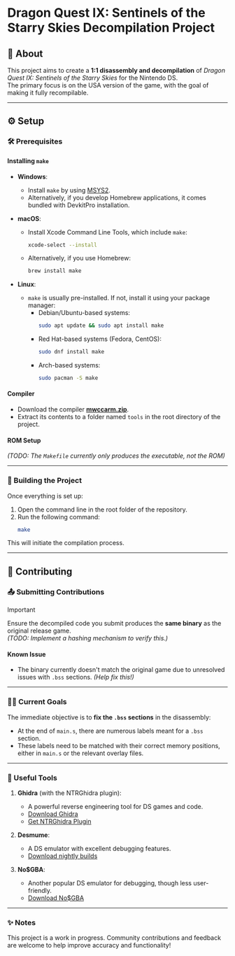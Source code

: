 # Dragon Quest IX: Sentinels of the Starry Skies Decompilation Project

## 📖 About
This project aims to create a **1:1 disassembly and decompilation** of *Dragon Quest IX: Sentinels of the Starry Skies* for the Nintendo DS.  
The primary focus is on the USA version of the game, with the goal of making it fully recompilable.

---

## ⚙️ Setup

### 🛠️ Prerequisites
#### Installing `make`
- **Windows**:  
  - Install `make` by using [MSYS2](https://www.msys2.org/).
  - Alternatively, if you develop Homebrew applications, it comes bundled with DevkitPro installation.
 
- **macOS**:  
  - Install Xcode Command Line Tools, which include `make`:
    ```bash
    xcode-select --install
    ```
  - Alternatively, if you use Homebrew:
    ```bash
    brew install make
    ```

- **Linux**:
  - `make` is usually pre-installed. If not, install it using your package manager:
    - Debian/Ubuntu-based systems:
      ```bash
      sudo apt update && sudo apt install make
      ```
    - Red Hat-based systems (Fedora, CentOS):
      ```bash
      sudo dnf install make
      ```
    - Arch-based systems:
      ```bash
      sudo pacman -S make
      ```

#### Compiler
- Download the compiler [**mwccarm.zip**](http://decomp.aetias.com/files/mwccarm.zip).
- Extract its contents to a folder named `tools` in the root directory of the project.

#### ROM Setup
*(TODO: The `Makefile` currently only produces the executable, not the ROM)*

---

### 🚀 Building the Project
Once everything is set up:
1. Open the command line in the root folder of the repository.
2. Run the following command:
   ```bash
   make
   ```
This will initiate the compilation process.

---

## 🤝 Contributing

### 📤 Submitting Contributions

> [!Important]
> Ensure the decompiled code you submit produces the **same binary** as the original release game.  
*(TODO: Implement a hashing mechanism to verify this.)*

#### Known Issue
- The binary currently doesn't match the original game due to unresolved issues with `.bss` sections. *(Help fix this!)*

---

### 🧑‍💻 Current Goals
The immediate objective is to **fix the `.bss` sections** in the disassembly:
- At the end of `main.s`, there are numerous labels meant for a `.bss` section.
- These labels need to be matched with their correct memory positions, either in `main.s` or the relevant overlay files.

---

### 🔧 Useful Tools
1. **Ghidra** (with the NTRGhidra plugin):  
   - A powerful reverse engineering tool for DS games and code.  
   - [Download Ghidra](https://github.com/NationalSecurityAgency/ghidra/releases)  
   - [Get NTRGhidra Plugin](https://github.com/pedro-javierf/NTRGhidra/releases)
   
2. **Desmume**:  
   - A DS emulator with excellent debugging features.  
   - [Download nightly builds](https://desmume.org/download/)

3. **No$GBA**:  
   - Another popular DS emulator for debugging, though less user-friendly.  
   - [Download No$GBA](https://problemkaputt.de/gba.htm)

---

### ✨ Notes
This project is a work in progress. Community contributions and feedback are welcome to help improve accuracy and functionality!
